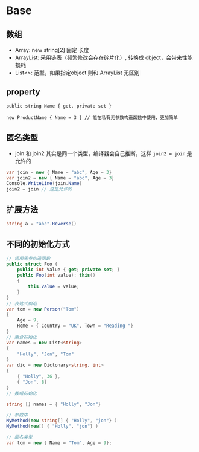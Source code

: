 # Base

## 数组

- Array: new string[2] 固定 长度
- ArrayList: 采用链表（频繁修改会存在碎片化）, 转换成 object，会带来性能损耗
- List<>: 范型，如果指定object 则和 ArrayList 无区别

## property

```
public string Name { get, private set }

new ProductName { Name = 3 } // 能在私有无参数构造函数中使用，更加简单
```

## 匿名类型

- join 和 join2 其实是同一个类型，编译器会自己推断，这样 `join2 = join` 是允许的
```csharp
var join = new { Name = "abc", Age = 3}
var join2 = new { Name = "abc", Age = 3}
Console.WriteLine(join.Name)
join2 = join // 这是允许的
```

## 扩展方法

```csharp
string a = "abc".Reverse()
```

## 不同的初始化方式

```csharp
// 调用无参构造函数
public struct Foo {
    public int Value { get; private set; }
    public Foo(int value): this() 
    {
        this.Value = value;
    }
}
// 表达式构造
var tom = new Person("Tom")
{
    Age = 9,
    Home = { Country = "UK", Town = "Reading "}
}
// 集合初始化
var names = new List<string>
{
    "Holly", "Jon", "Tom"
}
var dic = new Dictonary<string, int>
{
    { "Holly", 36 },
    { "Jon", 8}
}
// 数组初始化

string [] names = { "Holly", "Jon"}

// 参数中
MyMethod(new string[] { "Holly", "jon"} )
MyMethod(new[] { "Holly", "jon"} )

// 匿名类型
var tom = new { Name = "Tom", Age = 9};
```

